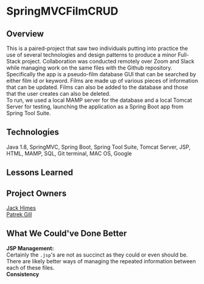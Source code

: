 # SpringMVCFilmCRUD

## Overview
This is a paired-project that saw two individuals putting into practice the use of several technologies and design patterns to produce a minor Full-Stack project. Collaboration was conducted remotely over Zoom and Slack while managing work on the same files with the Github repository. Specifically the app is a pseudo-film database GUI that can be searched by either film id or keyword. Films are made up of various pieces of information that can be updated. Films can also be added to the database and those that the user creates can also be deleted.
<br>
To run, we used a local MAMP server for the database and a local Tomcat Server for testing, launching the application as a Spring Boot app from Spring Tool Suite. 

## Technologies
Java 1.8, SpringMVC, Spring Boot, Spring Tool Suite, Tomcat Server, JSP, HTML, MAMP, SQL, Git terminal, MAC OS, Google

## Lessons Learned


## Project Owners
[Jack Himes](https://github.com/JackHimes)
<br>
[Patrek Gill](https://github.com/PatrekGill)


## What We Could've Done Better
**JSP Management:**
<br>
Certainly the `.jsp`'s are not as succinct as they could or even should be. 
There are likely better ways of managing the repeated information between each of these files.
<br>
**Consistency**
